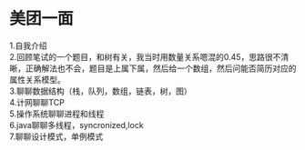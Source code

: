 # 美团一面  
1.自我介绍  
2.回顾笔试的一个题目，和树有关，我当时用数量关系嗯混的0.45，思路很不清晰，正确解法也不会，题目是上属下属，然后给一个数组，然后问能否简历对应的属性关系模型。  
3.聊聊数据结构（栈，队列，数组，链表，树，图）  
4.计网聊聊TCP  
5.操作系统聊聊进程和线程  
6.java聊聊多线程，syncronized,lock  
7.聊聊设计模式，单例模式  


